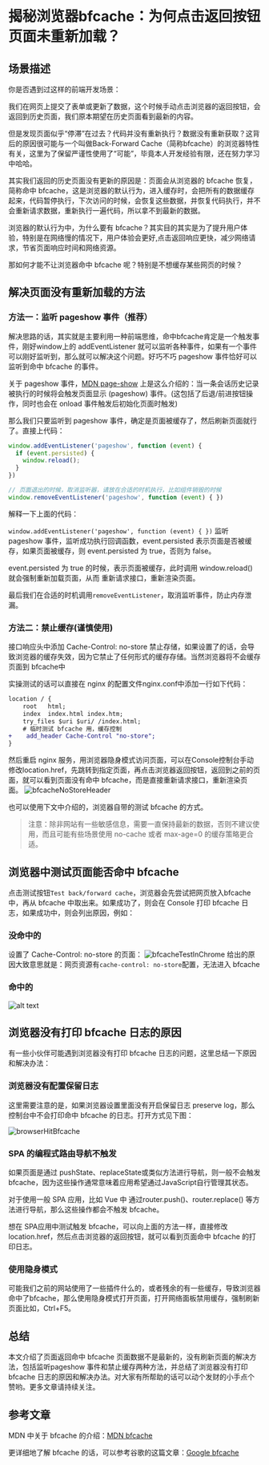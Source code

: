# 揭秘浏览器bfcache：为何点击返回按钮页面未重新加载？

## 场景描述

你是否遇到过这样的前端开发场景：

我们在网页上提交了表单或更新了数据，这个时候手动点击浏览器的返回按钮，会返回到历史页面，我们原本期望在历史页面看到最新的内容。

但是发现页面似乎“停滞”在过去？代码并没有重新执行？数据没有重新获取？这背后的原因很可能与一个叫做Back-Forward Cache（简称bfcache）的浏览器特性有关，这里为了保留严谨性使用了“可能”，毕竟本人开发经验有限，还在努力学习中哈哈。

其实我们返回的历史页面没有更新的原因是：页面会从浏览器的 bfcache 恢复，简称命中 bfcache，这是浏览器的默认行为，进入缓存时，会把所有的数据缓存起来，代码暂停执行，下次访问的时候，会恢复这些数据，并恢复代码执行，并不会重新请求数据，重新执行一遍代码，所以拿不到最新的数据。

浏览器的默认行为中，为什么要有 bfcache？其实目的其实是为了提升用户体验，特别是在网络慢的情况下，用户体验会更好,点击返回响应更快，减少网络请求，节省页面响应时间和网络资源。

那如何才能不让浏览器命中 bfcache 呢？特别是不想缓存某些网页的时候？

## 解决页面没有重新加载的方法

### 方法一：监听 pageshow 事件（推荐）

解决思路的话，其实就是主要利用一种前端思维，命中bfcache肯定是一个触发事件，刚好window上的 addEventListener 就可以监听各种事件，如果有一个事件可以刚好监听到，那么就可以解决这个问题。好巧不巧 pageshow 事件恰好可以监听到命中 bfcache 的事件。

关于 pageshow 事件，[MDN page-show](https://developer.mozilla.org/zh-CN/docs/Web/API/Window/pageshow_event) 上是这么介绍的：当一条会话历史记录被执行的时候将会触发页面显示 (pageshow) 事件。(这包括了后退/前进按钮操作，同时也会在 onload 事件触发后初始化页面时触发)

那么我们只要监听到 pageshow 事件，确定是页面被缓存了，然后刷新页面就行了。直接上代码：

```javascript
window.addEventListener('pageshow', function (event) { 
  if (event.persisted) {
    window.reload();
  }
})

// 页面退出的时候，取消监听器，请放在合适的时机执行，比如组件销毁的时候
window.removeEventListener('pageshow', function (event) { })
```

解释一下上面的代码：

`window.addEventListener('pageshow', function (event) { })` 监听 pageshow 事件，监听成功执行回调函数，event.persisted 表示页面是否被缓存，如果页面被缓存，则 event.persisted 为 true，否则为 false。

event.persisted 为 true 的时候，表示页面被缓存，此时调用 window\.reload() 就会强制重新加载页面，从而 重新请求接口，重新渲染页面。

最后我们在合适的时机调用`removeEventListener`，取消监听事件，防止内存泄漏。

### 方法二：禁止缓存(谨慎使用)

接口响应头中添加 Cache-Control: no-store 禁止存储，如果设置了的话，会导致浏览器的缓存失效，因为它禁止了任何形式的缓存存储。当然浏览器将不会缓存页面到 bfcache中

实操测试的话可以直接在 nginx 的配置文件nginx.conf中添加一行如下代码：

```patch
location / {
    root   html;
    index  index.html index.htm;
    try_files $uri $uri/ /index.html;
    # 临时测试 bfcache 用，缓存控制
+    add_header Cache-Control "no-store";
}
```

然后重启 nginx 服务，用浏览器隐身模式访问页面，可以在Console控制台手动修改location.href，先跳转到指定页面，再点击浏览器返回按钮，返回到之前的页面，就可以看到页面没有命中 bfcache，而是直接重新请求接口，重新渲染页面。
![bfcacheNoStoreHeader](images/bfcacheNoStoreHeader.png)

也可以使用下文中介绍的，浏览器自带的测试 bfcache 的方式。

> 注意：除非网站有一些敏感信息，需要一直保持最新的数据，否则不建议使用，而且可能有些场景使用 no-cache 或者 max-age=0 的缓存策略更合适。

## 浏览器中测试页面能否命中 bfcache

点击测试按钮`Test back/forward cache`，浏览器会先尝试把网页放入bfcache中，再从 bfcache 中取出来。如果成功了，则会在 Console 打印 bfcache 日志，如果成功中，则会列出原因，例如：

### 没命中的

设置了  Cache-Control: no-store 的页面：
![bfcacheTestInChrome](images/bfcacheTestInChrome.png)
给出的原因大致意思就是：网页资源有`cache-control: no-store`配置，无法进入 bfcache

### 命中的

![alt text](images/bfcacheTestInChromeSuccess.png)

## 浏览器没有打印 bfcache 日志的原因

有一些小伙伴可能遇到浏览器没有打印 bfcache 日志的问题，这里总结一下原因和解决办法：

### 浏览器没有配置保留日志

这里需要注意的是，如果浏览器设置里面没有开启保留日志 preserve log，那么控制台中不会打印命中 bfcache 的日志。打开方式见下图：

![browserHitBfcache](images/browserHitBfcache.png)

### SPA 的编程式路由导航不触发

如果页面是通过 pushState、replaceState或类似方法进行导航，则一般不会触发bfcache，因为这些操作通常意味着应用希望通过JavaScript自行管理其状态。

对于使用一般 SPA 应用，比如 Vue 中 通过router.push()、router.replace() 等方法进行导航，那么这些操作都会不触发 bfcache。

想在 SPA应用中测试触发 bfcache，可以向上面的方法一样，直接修改  location.href，然后点击浏览器的返回按钮，就可以看到页面命中 bfcache 的打印日志。

### 使用隐身模式

可能我们之前的网站使用了一些插件什么的，或者残余的有一些缓存，导致浏览器命中了bfcache，那么使用隐身模式打开页面，打开网络面板禁用缓存，强制刷新页面比如，Ctrl+F5。

## 总结

本文介绍了页面返回命中 bfcache 页面数据不是最新的，没有刷新页面的解决方法，包括监听pageshow 事件和禁止缓存两种方法，并总结了浏览器没有打印 bfcache 日志的原因和解决办法。对大家有所帮助的话可以动个发财的小手点个赞哟。更多文章请持续关注。

## 参考文章

MDN 中关于 bfcache 的介绍：[MDN bfcache](https://developer.mozilla.org/zh-CN/docs/Glossary/bfcache)

更详细地了解 bfcache 的话，可以参考谷歌的这篇文章：[Google bfcache](https://web.developers.google.cn/articles/bfcache?hl=zh-cn)
